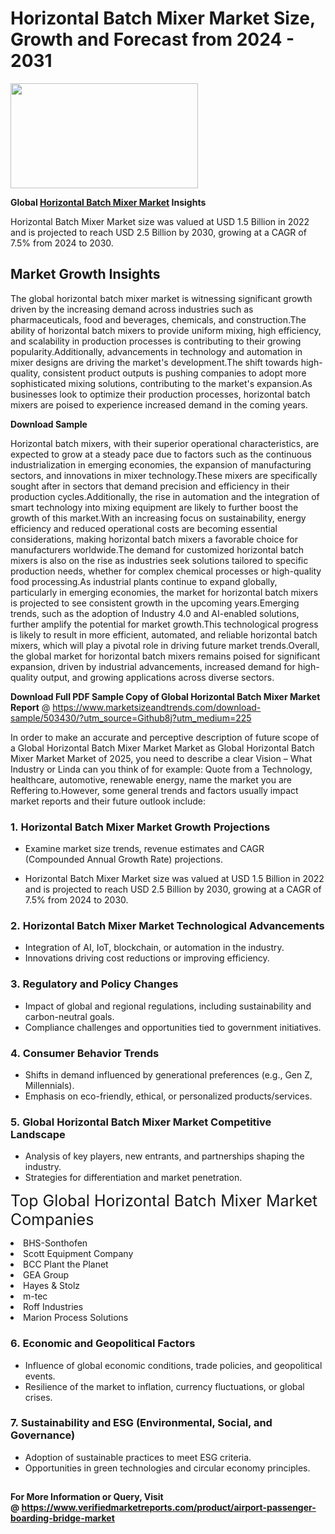 <H1>Horizontal Batch Mixer Market Size, Growth and Forecast from 2024 - 2031</H1><img class="aligncenter size-medium wp-image-584254" src="https://thirdeyenews.in/wp-content/uploads/2024/09/Global-Market-Research-300x168.jpeg" alt="" width="300" height="168" /><p><strong>Global&nbsp;<a href="https://www.marketsizeandtrends.com/download-sample/503430/?utm_source=Github8j?utm_medium=225">Horizontal Batch Mixer Market</a> Insights</strong></p><p>Horizontal Batch Mixer Market size was valued at USD 1.5 Billion in 2022 and is projected to reach USD 2.5 Billion by 2030, growing at a CAGR of 7.5% from 2024 to 2030.</p><p><h2>Market Growth Insights</h2> <p>The global horizontal batch mixer market is witnessing significant growth driven by the increasing demand across industries such as pharmaceuticals, food and beverages, chemicals, and construction.The ability of horizontal batch mixers to provide uniform mixing, high efficiency, and scalability in production processes is contributing to their growing popularity.Additionally, advancements in technology and automation in mixer designs are driving the market's development.The shift towards high-quality, consistent product outputs is pushing companies to adopt more sophisticated mixing solutions, contributing to the market's expansion.As businesses look to optimize their production processes, horizontal batch mixers are poised to experience increased demand in the coming years.</p> <p><strong>Download Sample</strong></p> <p>Horizontal batch mixers, with their superior operational characteristics, are expected to grow at a steady pace due to factors such as the continuous industrialization in emerging economies, the expansion of manufacturing sectors, and innovations in mixer technology.These mixers are specifically sought after in sectors that demand precision and efficiency in their production cycles.Additionally, the rise in automation and the integration of smart technology into mixing equipment are likely to further boost the growth of this market.With an increasing focus on sustainability, energy efficiency and reduced operational costs are becoming essential considerations, making horizontal batch mixers a favorable choice for manufacturers worldwide.The demand for customized horizontal batch mixers is also on the rise as industries seek solutions tailored to specific production needs, whether for complex chemical processes or high-quality food processing.As industrial plants continue to expand globally, particularly in emerging economies, the market for horizontal batch mixers is projected to see consistent growth in the upcoming years.Emerging trends, such as the adoption of Industry 4.0 and AI-enabled solutions, further amplify the potential for market growth.This technological progress is likely to result in more efficient, automated, and reliable horizontal batch mixers, which will play a pivotal role in driving future market trends.Overall, the global market for horizontal batch mixers remains poised for significant expansion, driven by industrial advancements, increased demand for high-quality output, and growing applications across diverse sectors.</p> <p><span class=""><strong>Download Full PDF Sample Copy of Global Horizontal Batch Mixer Market Report</strong> @ <a href="https://www.marketsizeandtrends.com/download-sample/503430/?utm_source=Github8j?utm_medium=225" target="_blank">https://www.marketsizeandtrends.com/download-sample/503430/?utm_source=Github8j?utm_medium=225</a></span></p><p>In order to make an accurate and perceptive description of future scope of a Global&nbsp;Horizontal Batch Mixer Market Market as Global&nbsp;Horizontal Batch Mixer Market Market of 2025, you need to describe a clear Vision &ndash; What Industry or Linda can you think of for example: Quote from a Technology, healthcare, automotive, renewable energy, name the market you are Reffering to.However, some general trends and factors usually impact market reports and their future outlook include:</p><h3>1.&nbsp;<strong>Horizontal Batch Mixer Market Growth Projections</strong></h3><ul><li>Examine market size trends, revenue estimates and CAGR (Compounded Annual Growth Rate) projections.</li><li><p>Horizontal Batch Mixer Market size was valued at USD 1.5 Billion in 2022 and is projected to reach USD 2.5 Billion by 2030, growing at a CAGR of 7.5% from 2024 to 2030.</p></li></ul><h3>2.&nbsp;<strong>Horizontal Batch Mixer Market Technological Advancements</strong></h3><ul><li>Integration of AI, IoT, blockchain, or automation in the industry.</li><li>Innovations driving cost reductions or improving efficiency.</li></ul><h3>3.&nbsp;<strong>Regulatory and Policy Changes</strong></h3><ul><li>Impact of global and regional regulations, including sustainability and carbon-neutral goals.</li><li>Compliance challenges and opportunities tied to government initiatives.</li></ul><h3>4.&nbsp;<strong>Consumer Behavior Trends</strong></h3><ul><li>Shifts in demand influenced by generational preferences (e.g., Gen Z, Millennials).</li><li>Emphasis on eco-friendly, ethical, or personalized products/services.</li></ul><h3>5.&nbsp;<strong>Global Horizontal Batch Mixer Market Competitive Landscape</strong></h3><ul><li>Analysis of key players, new entrants, and partnerships shaping the industry.</li><li>Strategies for differentiation and market penetration.</li></ul><p data-pm-slice="1 1 []"><span style="color: inherit; font-family: inherit; font-size: 25px;">Top Global Horizontal Batch Mixer Market Companies</span></p><div class="" data-test-id=""><p><li>BHS-Sonthofen</li><li> Scott Equipment Company</li><li> BCC Plant the Planet</li><li> GEA Group</li><li> Hayes & Stolz</li><li> m-tec</li><li> Roff Industries</li><li> Marion Process Solutions</li></p></div><h3>6.&nbsp;<strong>Economic and Geopolitical Factors</strong></h3><ul><li>Influence of global economic conditions, trade policies, and geopolitical events.</li><li>Resilience of the market to inflation, currency fluctuations, or global crises.</li></ul><h3>7.&nbsp;<strong>Sustainability and ESG (Environmental, Social, and Governance)</strong></h3><ul><li>Adoption of sustainable practices to meet ESG criteria.</li><li>Opportunities in green technologies and circular economy principles.</li></ul><h2><strong style="font-size: 14px;">For More Information or Query, Visit @&nbsp;</strong><a style="background-color: #ffffff; font-size: 14px;" href="https://www.marketsizeandtrends.com/report/horizontal-batch-mixer-market/" target="_blank">https://www.verifiedmarketreports.com/product/airport-passenger-boarding-bridge-market</a></h2>